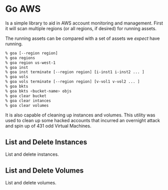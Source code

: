 # Go AWS

Is a simple library to aid in AWS account monitoring and
management. First it will scan multiple regions (or all regions, if
desired) for running assets.

The running assets can be compared with a set of assets we _expect_
have running.

```bash
% goa [--region region]			
% goa regions
% goa region us-west-1
% goa inst 
% goa inst terminate [--region region] [i-inst1 i-inst2 ... ]
% goa vols 
% goa vols terminate [--region region] [v-vol1 v-vol2 ... ]
% goa bkts 
% goa bkts <bucket-name> objs 
% goa clear bucket
% goa clear intances 
% goa clear volumes
```

It is also capable of cleaning up instances and volumes.  This utility
was used to clean up some hacked accounts that incurred an overnight
attack and spin up of 431 odd Virtual Machines.

## List and Delete Instances

List and delete instances.

## List and Delete Volumes

List and delete volumes.
